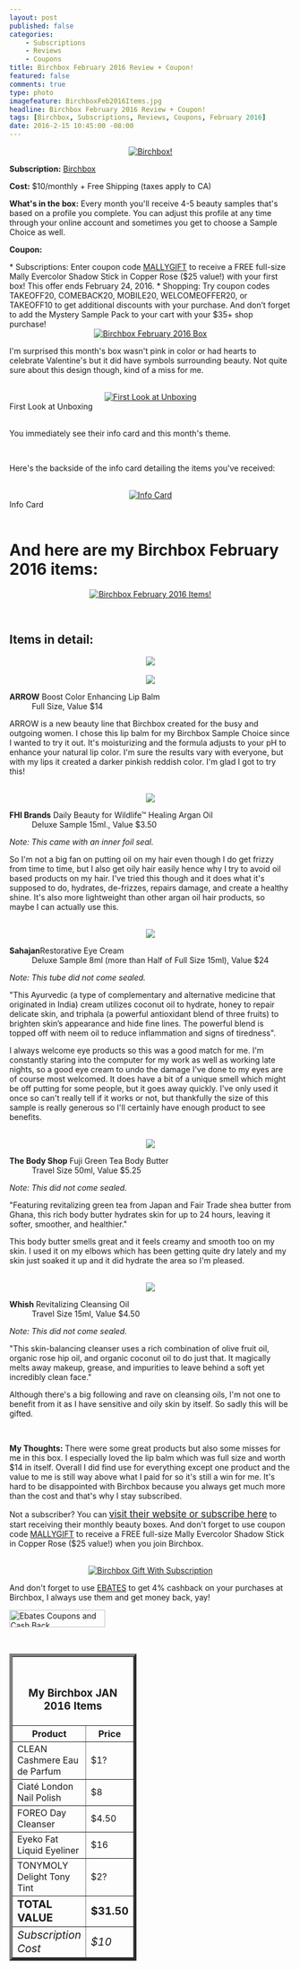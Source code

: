 ```yaml
---
layout: post
published: false
categories: 
    - Subscriptions
    - Reviews
    - Coupons
title: Birchbox February 2016 Review + Coupon!
featured: false
comments: true
type: photo
imagefeature: BirchboxFeb2016Items.jpg
headline: Birchbox February 2016 Review + Coupon!
tags: [Birchbox, Subscriptions, Reviews, Coupons, February 2016]
date: 2016-2-15 10:45:00 -08:00
---
```


<center><a href="https://www.birchbox.com/invite/whatsupmailbox" target="_blank">
<img src="/images/BirchboxFeb2016Package.jpg" border="0" style="border:none;max-width:100%;" alt="Birchbox!" />
</a></center>

<p><b>Subscription:</b> <a href="https://www.birchbox.com/invite/whatsupmailbox" target="_blank">Birchbox</a></p>
<p><b>Cost:</b> $10/monthly + Free Shipping (taxes apply to CA)</p>
<p><b>What's in the box:</b> Every month you'll receive 4-5 beauty samples that's based on a profile you complete. You can adjust this profile at any time through your online account and sometimes you get to choose a Sample Choice as well.</p>
<p><b>Coupon:</b></p>
* Subscriptions: Enter coupon code <a href="https://www.birchbox.com/invite/whatsupmailbox" target="_blank">MALLYGIFT</a> to receive a FREE full-size Mally Evercolor Shadow Stick in Copper Rose ($25 value!) with your first box! This offer ends February 24, 2016.
* Shopping: Try coupon codes TAKEOFF20, COMEBACK20, MOBILE20, WELCOMEOFFER20, or TAKEOFF10 to get additional discounts with your purchase. And don’t forget to add the Mystery Sample Pack to your cart with your $35+ shop purchase!

<br>

<center><a href="https://www.birchbox.com/invite/whatsupmailbox" target="_blank">
<img src="/images/BirchboxFeb2016Box.jpg" border="0" style="border:none;max-width:100%;" alt="Birchbox February 2016 Box" />
</a></center>

<p>I'm surprised this month's box wasn't pink in color or had hearts to celebrate Valentine's but it did have symbols surrounding beauty. Not quite sure about this design though, kind of a miss for me.</p>

<br>

<center><a href="https://www.birchbox.com/invite/whatsupmailbox" target="_blank">
<img src="/images/BirchboxFeb2016OpenBox.jpg" border="0" style="border:none;max-width:100%;" alt="First Look at Unboxing" />
</a></center>
<figcaption>First Look at Unboxing</figcaption>
<br>

<p>You immediately see their info card and this month's theme.</p>

<br>

<p>Here's the backside of the info card detailing the items you've received:</p>

<br>

<center><a href="https://www.birchbox.com/invite/whatsupmailbox" target="_blank">
<img src="/images/BirchboxFeb2016Info.jpg" border="0" style="border:none;max-width:100%;" alt="Info Card" /></a></center>
<figcaption>Info Card</figcaption>

<br>

# And here are my Birchbox February 2016 items:

<p><center><a href="https://www.birchbox.com/invite/whatsupmailbox" target="_blank">
<img src="/images/BirchboxFeb2016Items.jpg" border="0" style="border:none;max-width:100%;" alt="Birchbox February 2016 Items!" /></a></center></p>
<br>

## Items in detail:

<center><a href="https://www.birchbox.com/invite/whatsupmailbox" target="_blank">
<img src="/images/BirchboxFeb2016ArrowBoostLipBalm.jpg" border="0" style="border:none;max-width:100%;" />
</a></center>

<br>

<center><a href="https://www.birchbox.com/invite/whatsupmailbox" target="_blank">
<img src="/images/BirchboxFeb2016ArrowBoostLipBalm2.jpg" border="0" style="border:none;max-width:100%;" />
</a></center>

<DL>
<DT><b>ARROW</b> Boost Color Enhancing Lip Balm</DT>
<DD>Full Size, Value $14</DD>
</DL>

<p>ARROW is a new beauty line that Birchbox created for the busy and outgoing women. I chose this lip balm for my Birchbox Sample Choice since I wanted to try it out. It's moisturizing and the formula adjusts to your pH to enhance your natural lip color. I'm sure the results vary with everyone, but with my lips it created a darker pinkish reddish color. I'm glad I got to try this!</p>

<br>

<center><a href="https://www.birchbox.com/invite/whatsupmailbox" target="_blank">
<img src="/images/BirchboxFeb2016FHIBrandsArganOil.jpg" border="0" style="border:none;max-width:100%;" />
</a></center>

<DL>
<DT><b>FHI Brands</b> Daily Beauty for Wildlife™ Healing Argan Oil</DT>
<DD>Deluxe Sample 15ml., Value $3.50</DD>
</DL>

<p><i>Note: This came with an inner foil seal.</i></p>

<p>So I'm not a big fan on putting oil on my hair even though I do get frizzy from time to time, but I also get oily hair easily hence why I try to avoid oil based products on my hair. I've tried this though and it does what it's supposed to do, hydrates, de-frizzes, repairs damage, and create a healthy shine. It's also more lightweight than other argan oil hair products, so maybe I can actually use this.</p>

<br>

<center><a href="https://www.birchbox.com/invite/whatsupmailbox" target="_blank">
<img src="/images/BirchboxFeb2016SahajanRestorativeEyeCream.jpg" border="0" style="border:none;max-width:100%;" />
</a></center>

<DL>
<DT><b>Sahajan</b>Restorative Eye Cream</DT>
<DD>Deluxe Sample 8ml (more than Half of Full Size 15ml), Value $24</DD>
</DL>

<p><i>Note: This tube did not come sealed.</i></p>

<p>"This Ayurvedic (a type of complementary and alternative medicine that originated in India) cream utilizes coconut oil to hydrate, honey to repair delicate skin, and triphala (a powerful antioxidant blend of three fruits) to brighten skin’s appearance and hide fine lines. The powerful blend is topped off with neem oil to reduce inflammation and signs of tiredness".</p>

<p>I always welcome eye products so this was a good match for me. I'm constantly staring into the computer for my work as well as working late nights, so a good eye cream to undo the damage I've done to my eyes are of course most welcomed. It does have a bit of a unique smell which might be off putting for some people, but it goes away quickly. I've only used it once so can't really tell if it works or not, but thankfully the size of this sample is really generous so I'll certainly have enough product to see benefits.</p>

<br>

<center><a href="https://www.birchbox.com/invite/whatsupmailbox" target="_blank">
<img src="/images/BirchboxFeb2016TheBodyShopFujiGreenTeaBodyButter.jpg" border="0" style="border:none;max-width:100%;" />
</a></center>

<DL>
<DT><b>The Body Shop</b> Fuji Green Tea Body Butter</DT>
<DD>Travel Size 50ml, Value $5.25</DD>
</DL>

<p><i>Note: This did not come sealed.</i></p>

<p>"Featuring revitalizing green tea from Japan and Fair Trade shea butter from Ghana, this rich body butter hydrates skin for up to 24 hours, leaving it softer, smoother, and healthier."</p>

<p>This body butter smells great and it feels creamy and smooth too on my skin. I used it on my elbows which has been getting quite dry lately and my skin just soaked it up and it did hydrate the area so I'm pleased.</p>

<br>

<center><a href="https://www.birchbox.com/invite/whatsupmailbox" target="_blank">
<img src="/images/BirchboxFeb2016WhishRevitalizingCleansingOil.jpg" border="0" style="border:none;max-width:100%;" />
</a></center>

<DL>
<DT><b>Whish</b> Revitalizing Cleansing Oil</DT>
<DD>Travel Size 15ml, Value $4.50</DD>
</DL>

<p><i>Note: This did not come sealed.</i></p>

<p>"This skin-balancing cleanser uses a rich combination of olive fruit oil, organic rose hip oil, and organic coconut oil to do just that. It magically melts away makeup, grease, and impurities to leave behind a soft yet incredibly clean face."</p>

<p>Although there's a big following and rave on cleansing oils, I'm not one to benefit from it as I have sensitive and oily skin by itself. So sadly this will be gifted.</p>

<br>

<p><i class="icon-exclamation-sign"></i><b> My Thoughts:</b> There were some great products but also some misses for me in this box. I especially loved the lip balm which was full size and worth $14 in itself. Overall I did find use for everything except one product and the value to me is still way above what I paid for so it's still a win for me. It's hard to be disappointed with Birchbox because you always get much more than the cost and that's why I stay subscribed.</p>

<p>Not a subscriber? You can <a href="https://www.birchbox.com/invite/whatsupmailbox"><big>visit their website or subscribe here</big></a> to start receiving their monthly beauty boxes. And don't forget to use coupon code <a href="https://www.birchbox.com/invite/whatsupmailbox" target="_blank">MALLYGIFT</a> to receive a FREE full-size Mally Evercolor Shadow Stick in Copper Rose ($25 value!) when you join Birchbox.</p>

<br>

<center><a href="https://www.birchbox.com/invite/whatsupmailbox" target="_blank">
<img src="/images/BirchboxFeb2016GWS.png" border="0" style="border:none;max-width:100%;" alt="Birchbox Gift With Subscription" />
</a></center>

<p>And don't forget to use <a href="http://www.ebates.com/rf.do?referrerid=nFbj2DqrCN%2BpB5AWKzmAFQ%3D%3D&eeid=30337" target="_blank">EBATES</a> to get 4% cashback on your purchases at Birchbox, I always use them and get money back, yay!</p>

<a href='http://www.ebates.com/rf.do?referrerid=nFbj2DqrCN%2BpB5AWKzmAFQ%3D%3D&eeid=28585' target='_blank' rel='nofollow'><img src='http://www.ebates.com/referral/2012/global_files/images/ebates_logo.png' alt='Ebates Coupons and Cash Back' height='31' width='171' border='0'/></a>

<br>

<TABLE  BORDER="5" style="width:45%">
   <TR>
      <TH COLSPAN="2">
         <H3><BR><center>My Birchbox JAN 2016 Items</center></H3>
      </TH>
   </TR>
      <TH>Product</TH>
      <TH>Price</TH>
  <TR>
      <TD>CLEAN Cashmere Eau de Parfum</TD>
      <TD>$1?</TD>
   </TR>
   <TR>
      <TD>Ciaté London Nail Polish</TD>
      <TD>$8</TD>
   </TR>
    <TR>
      <TD>FOREO Day Cleanser</TD>
      <TD>$4.50</TD>
   </TR>
    <TR>
      <TD>Eyeko Fat Liquid Eyeliner</TD>
      <TD>$16</TD>
   </TR>
    <TR>
      <TD>TONYMOLY Delight Tony Tint</TD>
      <TD>$2?</TD>
   </TR>
   <TR>
      <TD><b><big>TOTAL VALUE</big></b></TD>
      <TD><b><big>$31.50</big></b></TD>
   </TR>
   <TR>
      <TD><i><big>Subscription Cost</big></i></TD>
      <TD><i><big>$10</big></i></TD>
   </TR>
</TABLE>
